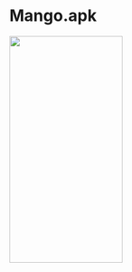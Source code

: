 # Mango.apk
<img src="[https://user-images.githubusercontent.com/79628694/212881461-7a9b052b-6306-475a-b91a-8c4d7004d416.png](https://github.com/SirojiddinBoltayev/Mango.apk/assets/79628694/4672eb78-c10f-4a48-9aad-78cd9aa04bfe)" width="200" height="400" /> 
